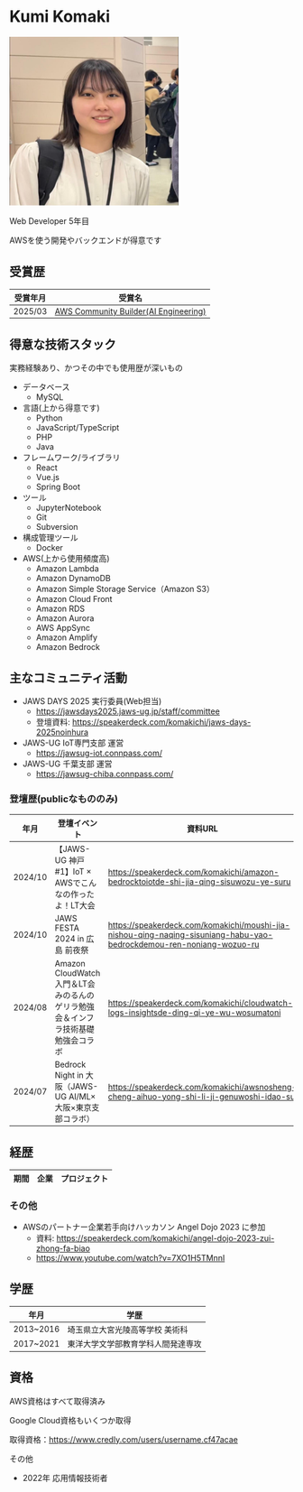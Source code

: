 # Kumi Komaki

<img src="/img/profile.png" alt="プロフィール画像" width="300">

Web Developer 5年目

AWSを使う開発やバックエンドが得意です

## 受賞歴
|受賞年月|受賞名|
|---|---|
|2025/03|[AWS Community Builder(AI Engineering)](https://aws.amazon.com/jp/developer/community/community-builders/)|

## 得意な技術スタック
実務経験あり、かつその中でも使用歴が深いもの
- データベース
  - MySQL
- 言語(上から得意です)
  - Python
  - JavaScript/TypeScript
  - PHP
  - Java
- フレームワーク/ライブラリ
  - React
  - Vue.js
  - Spring Boot
- ツール
  - JupyterNotebook
  - Git
  - Subversion
- 構成管理ツール
  - Docker
- AWS(上から使用頻度高)
  - Amazon Lambda
  - Amazon DynamoDB
  - Amazon Simple Storage Service（Amazon S3）
  - Amazon Cloud Front
  - Amazon RDS
  - Amazon Aurora
  - AWS AppSync
  - Amazon Amplify
  - Amazon Bedrock

## 主なコミュニティ活動
- JAWS DAYS 2025 実行委員(Web担当)
  - https://jawsdays2025.jaws-ug.jp/staff/committee
  - 登壇資料: https://speakerdeck.com/komakichi/jaws-days-2025noinhura 
- JAWS-UG IoT専門支部 運営
  - https://jawsug-iot.connpass.com/
- JAWS-UG 千葉支部 運営
  - https://jawsug-chiba.connpass.com/

### 登壇歴(publicなもののみ)
|年月|登壇イベント|資料URL|
|---|---|---|
|2024/10|【JAWS-UG 神戸 #1】IoT × AWSでこんなの作ったよ！LT大会|https://speakerdeck.com/komakichi/amazon-bedrocktoiotde-shi-jia-qing-sisuwozu-ye-suru|
|2024/10|JAWS FESTA 2024 in 広島 前夜祭|https://speakerdeck.com/komakichi/moushi-jia-nishou-qing-naqing-sisuniang-habu-yao-bedrockdemou-ren-noniang-wozuo-ru|
|2024/08|Amazon CloudWatch入門＆LT会 みのるんのゲリラ勉強会＆インフラ技術基礎勉強会コラボ|https://speakerdeck.com/komakichi/cloudwatch-logs-insightsde-ding-qi-ye-wu-wosumatoni|
|2024/07|Bedrock Night in 大阪（JAWS-UG AI/ML×大阪×東京支部コラボ）|https://speakerdeck.com/komakichi/awsnosheng-cheng-aihuo-yong-shi-li-ji-genuwoshi-idao-su|

## 経歴
|期間|企業|プロジェクト|
|---|---|---|


### その他
- AWSのパートナー企業若手向けハッカソン Angel Dojo 2023 に参加
  - 資料: https://speakerdeck.com/komakichi/angel-dojo-2023-zui-zhong-fa-biao
  - https://www.youtube.com/watch?v=7XO1H5TMnnI

## 学歴
|年月|学歴|
|---|---|
|2013~2016|埼玉県立大宮光陵高等学校 美術科|
|2017~2021|東洋大学文学部教育学科人間発達専攻|

## 資格
AWS資格はすべて取得済み

Google Cloud資格もいくつか取得

取得資格：https://www.credly.com/users/username.cf47acae

その他
- 2022年 応用情報技術者

